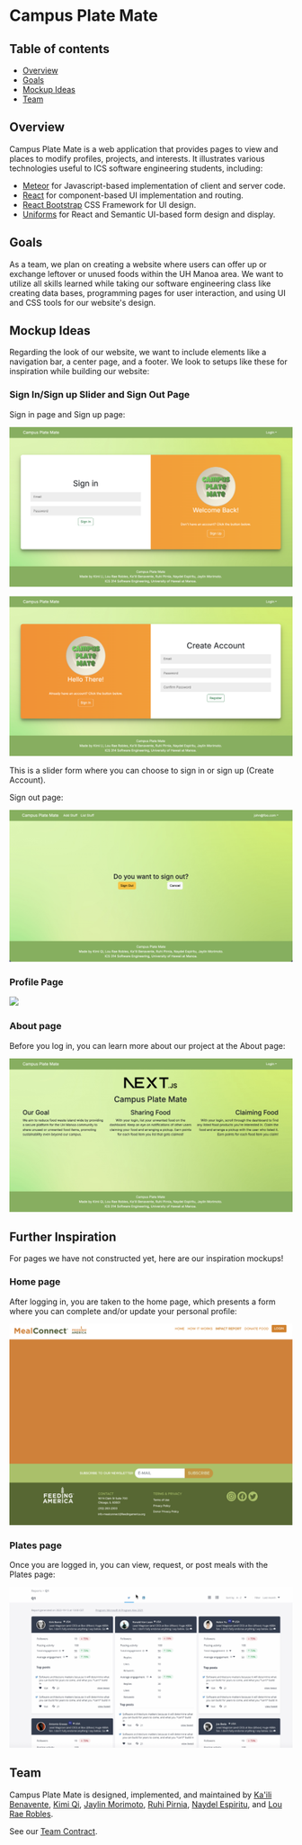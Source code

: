 # Campus Plate Mate

## Table of contents

- [Overview](#overview)
- [Goals](#goals)
- [Mockup Ideas](#mockup-ideas)
- [Team](#team)

## Overview

Campus Plate Mate is a web application that provides pages to view and places to modify profiles, projects, and interests. It illustrates various technologies useful to ICS software engineering students, including:

- [Meteor](https://www.meteor.com/) for Javascript-based implementation of client and server code.
- [React](https://reactjs.org/) for component-based UI implementation and routing.
- [React Bootstrap](https://react-bootstrap.github.io/) CSS Framework for UI design.
- [Uniforms](https://uniforms.tools/) for React and Semantic UI-based form design and display.

## Goals

As a team, we plan on creating a website where users can offer up or exchange leftover or unused foods within the UH Manoa area. We want to utilize all skills learned while taking our software engineering class like creating data bases, programming pages for user interaction, and using UI and CSS tools for our website's design.

## Mockup Ideas

Regarding the look of our website, we want to include elements like a navigation bar, a center page, and a footer. We look to setups like these for inspiration while building our website:

### Sign In/Sign up Slider and Sign Out Page

Sign in page and Sign up page:

![](images/signin-slide.png)

![](images/signup-slide.png)

This is a slider form where you can choose to sign in or sign up (Create Account).

Sign out page:

![](images/signout.png)

### Profile Page

![](images/image.png)

### About page

Before you log in, you can learn more about our project at the About page:

![](images/landing.png)

## Further Inspiration

For pages we have not constructed yet, here are our inspiration mockups!

### Home page

After logging in, you are taken to the home page, which presents a form where you can complete and/or update your personal profile:

![](images/mainPage.png)

### Plates page

Once you are logged in, you can view, request, or post meals with the Plates page:

![](images/dashboardPage.png)

## Team

Campus Plate Mate is designed, implemented, and maintained by [Ka'ili Benavente](https://kailibenavente.github.io), [Kimi Qi](https://kqimi.github.io/), [Jaylin Morimoto](https://jaylin-m.github.io/), [Ruhi Pirnia](https://rpirnia.github.io/), [Naydel Espiritu](https://naydelly.github.io/), and [Lou Rae Robles](https://lrrobles.github.io/).

See our [Team Contract](https://docs.google.com/document/d/1ZBsPm5ipDgzuAGX94x4z-A-nNO2-lngPQzCGNLIbtNc/edit?usp=sharing).
